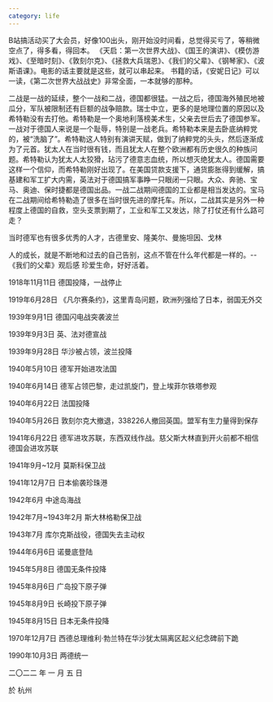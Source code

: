 ```yaml
---
category: life
---
```


B站搞活动买了大会员，好像100出头，刚开始没时间看，总觉得买亏了，等稍微空点了，得多看，得回本。
《天启：第一次世界大战》、《国王的演讲》、《模仿游戏》、《至暗时刻》、《敦刻尔克》、《拯救大兵瑞恩》、《我们的父辈》、《钢琴家》、《波斯语课》。电影的话主要就是这些，就可以串起来。
书籍的话，《安妮日记》可以一读，《第二次世界大战战史》非常全面，一本就够的那种。

二战是一战的延续，整个一战和二战，德国都很猛。一战之后，德国海外殖民地被瓜分，军队被限制还有巨额的战争赔款。瑞士中立，更多的是地理位置的原因以及希特勒没有去打他。希特勒是一个奥地利落榜美术生，父亲去世后去了德国参军。一战对于德国人来说是一个耻辱，特别是一战老兵。希特勒本来是去卧底纳粹党的，被“洗脑了”。希特勒这人特别有演讲天赋，做到了纳粹党的头头，然后逐渐成为了元首。犹太人在当时很有钱，而且犹太人在整个欧洲都有历史很久的种族问题。希特勒认为犹太人太狡猾，玷污了德意志血统，所以想灭绝犹太人。德国需要这样一个信仰，而希特勒刚好出现了。在美国贷款支援下，通货膨胀得到缓解，搞基建和军工扩大内需，英法对于德国搞军事睁一只眼闭一只眼。大众、奔驰、宝马、奥迪、保时捷都是德国出品。一战二战期间德国的工业都是相当发达的。宝马在二战期间给希特勒造了很多在当时很先进的摩托车。所以，二战其实是另外一种程度上德国的自救，空头支票到期了，工业和军工又发达，除了打仗还有什么路可走？

当时德军也有很多优秀的人才，古德里安、隆美尔、曼施坦因、戈林

人的成长，就是不断地和过去的自己告别，这点不管在什么年代都是一样的。--《我们的父辈》观后感
珍爱生命，好好活着。

1918年11月11日   德国投降，一战停止

1919年6月28日   《凡尔赛条约》，这里青岛问题，欧洲列强给了日本，弱国无外交

1939年9月1日          德国闪电战突袭波兰

1939年9月3日          英、法对德宣战

1939年9月28日         华沙被占领，波兰投降

1940年5月10日         德军开始进攻法国

1940年6月14日         德军占领巴黎，走过凯旋门，登上埃菲尔铁塔参观

1940年6月22日         法国投降

1940年5月26日         敦刻尔克大撤退，338226人撤回英国。盟军有生力量得到保存

1941年6月22日         德军进攻苏联，东西双线作战。慈父斯大林直到开火前都不相信德国会进攻苏联

1941年9月~12月        莫斯科保卫战

1941年12月7日         日本偷袭珍珠港

1942年6月             中途岛海战

1942年7月~1943年2月    斯大林格勒保卫战

1943年7月             库尔克斯战役，德国失去主动权

1944年6月6日          诺曼底登陆

1945年5月8日          德国无条件投降

1945年8月6日          广岛投下原子弹

1945年8月9日          长崎投下原子弹

1945年8月15日         日本无条件投降

1970年12月7日         西德总理维利·勃兰特在华沙犹太隔离区起义纪念碑前下跪

1990年10月3日         两德统一


二〇二二 年 一 月 五 日

於 杭州